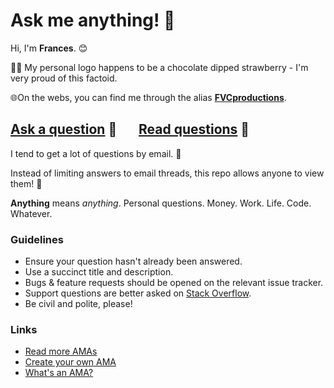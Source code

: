 # Ask me anything! 🎉

Hi, I'm **Frances**. 😊

🍫🍓️ My personal logo happens to be a chocolate dipped strawberry - I'm very proud of this factoid. 

🌐On the webs, you can find me through the alias **[FVCproductions](https://www.google.com/search?q=fvcproductions)**. 

## [Ask a question](../../issues/new) 💬 &nbsp; &nbsp; &nbsp; [Read questions](../../issues?utf8=%E2%9C%93&q=is%3Aissue%20is%3Aclosed%20sort%3Aupdated-desc%20-label%3Ahidden) 📖

I tend to get a lot of questions by email. 📨

Instead of limiting answers to email threads, this repo allows anyone to view them! 👀

**Anything** means *anything*. Personal questions. Money. Work. Life. Code. Whatever.

### Guidelines

- Ensure your question hasn't already been answered.
- Use a succinct title and description.
- Bugs & feature requests should be opened on the relevant issue tracker.
- Support questions are better asked on [Stack Overflow](http://stackoverflow.com).
- Be civil and polite, please!

### Links

- [Read more AMAs](https://github.com/sindresorhus/amas)
- [Create your own AMA](https://github.com/sindresorhus/amas/blob/master/create-ama.md)
- [What's an AMA?](https://en.wikipedia.org/wiki/Reddit#IAmA_and_AMA)
